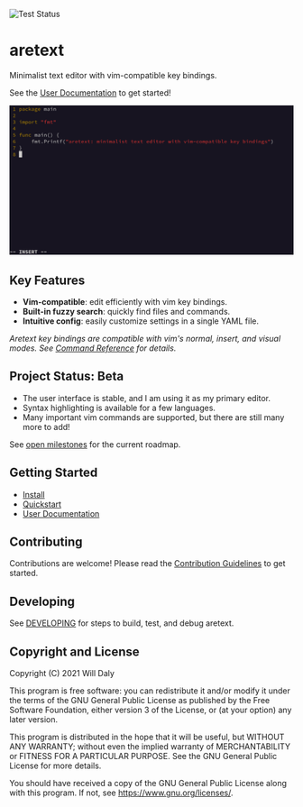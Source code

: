 ![Test Status](https://github.com/aretext/aretext/actions/workflows/test.yml/badge.svg)

aretext
=======

Minimalist text editor with vim-compatible key bindings.

See the [User Documentation](https://aretext.org/docs/) to get started!

[![screenshot of aretext](screenshot.png)](https://aretext.org)

Key Features
------------

-	**Vim-compatible**: edit efficiently with vim key bindings.
-	**Built-in fuzzy search**: quickly find files and commands.
-	**Intuitive config**: easily customize settings in a single YAML file.

*Aretext key bindings are compatible with vim's normal, insert, and visual modes. See [Command Reference](https://aretext.org/docs/command-reference.html) for details.*

Project Status: Beta
--------------------

-	The user interface is stable, and I am using it as my primary editor.
-	Syntax highlighting is available for a few languages.
-	Many important vim commands are supported, but there are still many more to add!

See [open milestones](https://github.com/aretext/aretext/milestones?direction=asc&sort=title&state=open) for the current roadmap.

Getting Started
---------------

-	[Install](https://aretext.org/docs/install.html)
-	[Quickstart](https://aretext.org/docs/quickstart.html)
-	[User Documentation](https://aretext.org/docs/)

Contributing
------------

Contributions are welcome! Please read the [Contribution Guidelines](CONTRIBUTING.md) to get started.

Developing
----------

See [DEVELOPING](DEVELOPING.md) for steps to build, test, and debug aretext.

Copyright and License
---------------------

Copyright (C) 2021 Will Daly

This program is free software: you can redistribute it and/or modify it under the terms of the GNU General Public License as published by the Free Software Foundation, either version 3 of the License, or (at your option) any later version.

This program is distributed in the hope that it will be useful, but WITHOUT ANY WARRANTY; without even the implied warranty of MERCHANTABILITY or FITNESS FOR A PARTICULAR PURPOSE. See the GNU General Public License for more details.

You should have received a copy of the GNU General Public License along with this program. If not, see https://www.gnu.org/licenses/.
